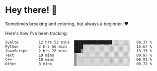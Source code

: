 # Hey there! 👋
Sometimes breaking and entering, but always a beginner. ❤️

Here's how I've been tracking:
<!--START_SECTION:waka-->

```text
Svelte         12 hrs 52 mins  █████████████████░░░░░░░░   68.37 %
Python         2 hrs 56 mins   ████░░░░░░░░░░░░░░░░░░░░░   15.67 %
JavaScript     2 hrs 28 mins   ███▒░░░░░░░░░░░░░░░░░░░░░   13.15 %
Text           10 mins         ▒░░░░░░░░░░░░░░░░░░░░░░░░   00.97 %
C++            10 mins         ▒░░░░░░░░░░░░░░░░░░░░░░░░   00.91 %
Other          8 mins          ▒░░░░░░░░░░░░░░░░░░░░░░░░   00.72 %
```

<!--END_SECTION:waka-->
